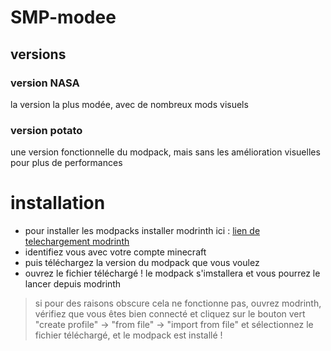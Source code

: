 # SMP-modee
## versions
### version NASA
la version la plus modée, avec de nombreux mods visuels
### version potato
une version fonctionnelle du modpack, mais sans les amélioration visuelles pour plus de performances
# installation
 - pour installer les modpacks installer modrinth ici : [lien de telechargement modrinth](https://modrinth.com/app)
 - identifiez vous avec votre compte minecraft
 - puis téléchargez la version du modpack que vous voulez
 - ouvrez le fichier téléchargé ! le modpack s'imstallera et vous pourrez le lancer depuis modrinth
> si pour des raisons obscure cela ne fonctionne pas, ouvrez modrinth, vérifiez que vous êtes bien connecté et cliquez sur le bouton vert "create profile" -> "from file" -> "import from file" et sélectionnez le fichier téléchargé, et le modpack est installé !
